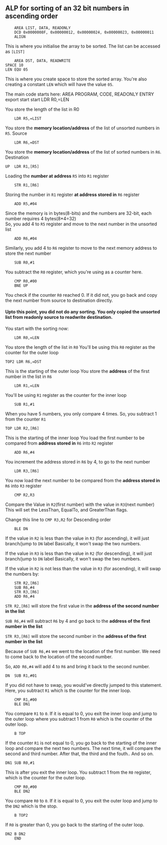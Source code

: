 ## ALP for sorting of an 32 bit numbers in ascending order

        AREA LIST, DATA, READONLY
        DCD 0x0000008F, 0x00000012, 0x00000024, 0x00000023, 0x00000011
        ALIGN	
This is where you initialise the array to be sorted. The list can be accessed as `[LIST]`

        AREA DST, DATA, READWRITE
    SPACE 10
    LEN EQU 05
This is where you create space to store the sorted array.
You're also creating a constant `LEN` which will have the value `05`.

The main code starts here:
        AREA PROGRAM, CODE, READONLY
        ENTRY
        export start 
    start
        LDR R0,=LEN
        
You store the length of the list in R0
        
        LDR R5,=LIST
You store the **memory location/address** of the list of unsorted numbers in `R5`. Source
        
        LDR R6,=DST
You store the **memory location/address** of the list of sorted numbers in `R6`. Destination
    
    UP  LDR R1,[R5]
Loading the **number at address** `R5` into `R1` register
        
        STR R1,[R6]
Storing the number in `R1` register **at address stored in** `R6` register
        
        ADD R5,#04
        
Since the memory is in bytes(8-bits) and the numbers are 32-bit, each number requires 4 bytes(8\*4=32)
<br>So, you add 4 to `R5` register and move to the next number in the unsorted list
        
        ADD R6,#04
        
Similarly, you add 4 to `R6` register to move to the next memory address to store the next number
        
        SUB R0,#1
        
You subtract the `R0` register, which you're using as a counter here.
        
        CMP R0,#00
        BNE UP
        
You check if the counter `R0` reached 0. If it did not, you go back and copy the next number from source to destination directly.
#### Upto this point, you did not do any sorting. You only copied the unsorted list from readonly source to readwrite destination.
        
You start with the sorting now:
        
        LDR R0,=LEN
        
You store the length of the list in `R0`
You'll be using this `R0` register as the counter for the outer loop

    TOP2 LDR R6,=DST

This is the starting of the outer loop
You store the **address** of the first number in the list in `R6`
        
        LDR R1,=LEN

You'll be using `R1` register as the counter for the inner loop

        SUB R1,#1
        
When you have 5 numbers, you only compare 4 times. So, you subtract 1 from the counter `R1`

    TOP LDR R2,[R6]
    
This is the starting of the inner loop
You load the first number to be compared from **address stored in** `R6` into `R2` register
    
        ADD R6,#4
        
You increment the address stored in `R6` by 4, to go to the next number
        
        LDR R3,[R6]
        
You now load the next number to be compared from the **address stored in** `R6` into `R3` register
        
        CMP R2,R3      
        
Compare the Value in `R2`(first number) with the value in `R3`(next number)
This will set the LessThan, EqualTo, and GreaterThan flags.

Change this line to `CMP R3,R2` for Descending order
        
        BLE DN
        
If the value in `R2` is less than the value in `R3` (for ascending), it will just branch/jump to `DN` label
Basically, it won't swap the two numbers.


If the value in `R3` is less than the value in `R2` (for descending), it will just branch/jump to `DN` label
Basically, it won't swap the two numbers.


If the value in `R2` is not less than the value in `R3` (for ascending), it will swap the numbers by: 

        STR R2,[R6]
        SUB R6,#4
        STR R3,[R6]
        ADD R6,#4
    
`STR R2,[R6]` will store the first value in the **address of the second number in the list** 

`SUB R6,#4` will subtract `R6` by 4 and go back to the **address of the first number in the list**

`STR R3,[R6]` will store the second number in the **address of the first number in the list**

Because of `SUB R6,#4` we went to the location of the first number. We need to come back to the location of the second number.

So, `ADD R6,#4` will add 4 to `R6` and bring it back to the second number.

    
    
    DN  SUB R1,#01
        
If you did not have to swap, you would've directly jumped to this statement. Here, you subtract `R1` which is the counter for the inner loop.  
        
        CMP R1,#00
        BLE DN1

You compare `R1` to `0`. If it is equal to 0, you exit the inner loop and jump to the outer loop where you subtract 1 from `R0` which is the counter of the outer loop.
        
        B TOP

If the counter `R1` is not equal to 0, you go back to the starting of the inner loop and compare the next two numbers. The next time, it will compare the second and third number. After that, the third and the fouth.. And so on.
    
    
    DN1 SUB R0,#1
        
This is after you exit the inner loop. You subtract 1 from the `R0` register, which is the counter for the outer loop.
        
        CMP R0,#00
        BLE DN2
        
You compare `R0` to `0`. If it is equal to 0, you exit the outer loop and jump to the `DN2` which is the stop.
        
        B TOP2
    
If `R0` is greater than 0, you go back to the starting of the outer loop.
    
    DN2 B DN2
        END


